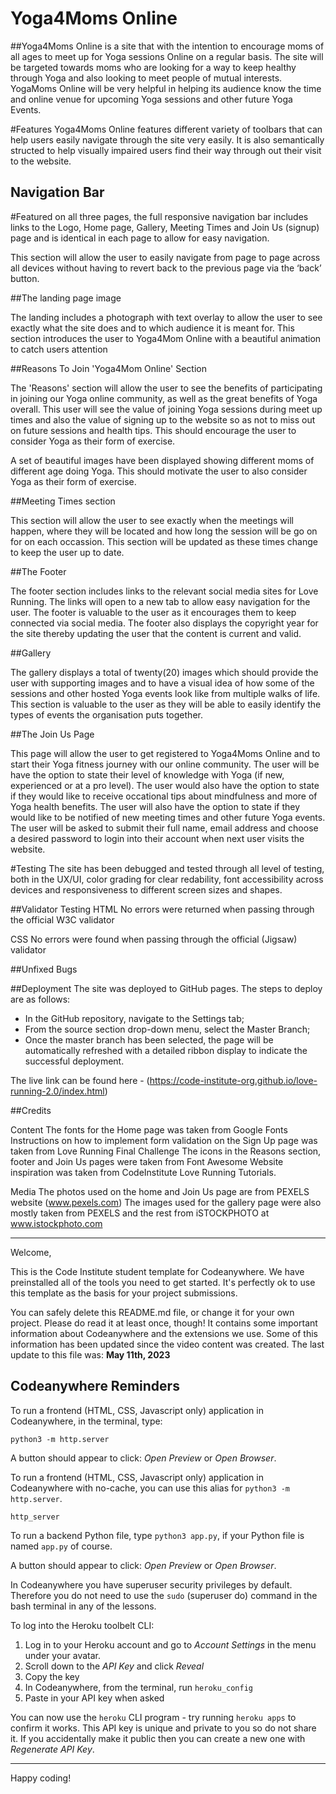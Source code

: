 # Yoga4Moms Online

##Yoga4Moms Online is a site that with the intention to encourage moms of all ages to meet up for Yoga sessions Online on a regular basis. The site will be targeted towards moms who are looking for a way to keep healthy through Yoga and also looking to meet people of mutual interests. YogaMoms Online will be very helpful in helping its audience know the time and online venue for upcoming Yoga sessions and other future Yoga Events.

#Features
Yoga4Moms Online features different variety of toolbars that can help users easily navigate through the site very easily. It is also semantically structed to help visually impaired users find their way through out their visit to the website.

## Navigation Bar

#Featured on all three pages, the full responsive navigation bar includes links to the Logo, Home page, Gallery, Meeting Times and Join Us (signup) page and is identical in each page to allow for easy navigation.

This section will allow the user to easily navigate from page to page across all devices without having to revert back to the previous page via the ‘back’ button.

##The landing page image

The landing includes a photograph with text overlay to allow the user to see exactly what the site does and to which audience it is meant for.
This section introduces the user to Yoga4Mom Online with a beautiful animation to catch users attention

##Reasons To Join 'Yoga4Mom Online' Section

The 'Reasons' section will allow the user to see the benefits of participating in joining our Yoga online community, as well as the great benefits of Yoga overall.
This user will see the value of joining Yoga sessions during meet up times and also the value of signing up to the website so as not to miss out on future sessions and health tips. This should encourage the user to consider Yoga as their form of exercise.

A set of beautiful images have been displayed showing different moms of different age doing Yoga. This should motivate the user to also consider Yoga as their form of exercise.

##Meeting Times section

This section will allow the user to see exactly when the meetings will happen, where they will be located and how long the session will be go on for on each occassion.
This section will be updated as these times change to keep the user up to date.

##The Footer

The footer section includes links to the relevant social media sites for Love Running. The links will open to a new tab to allow easy navigation for the user.
The footer is valuable to the user as it encourages them to keep connected via social media. 
The footer also displays the copyright year for the site thereby updating the user that the content is current and valid.

##Gallery

The gallery displays a total of twenty(20) images which should provide the user with supporting images and to have a visual idea of how some of the sessions and other hosted Yoga events look like from multiple walks of life.
This section is valuable to the user as they will be able to easily identify the types of events the organisation puts together.

##The Join Us Page

This page will allow the user to get registered to Yoga4Moms Online and to start their Yoga fitness journey with our online community. 
The user will be have the option to state their level of knowledge with Yoga (if new, experienced or at a pro level).
The user would also have the option to state if they would like to receive occational tips about mindfulness and more of Yoga health benefits. 
The user will also have the option to state if they would like to be notified of new meeting times and other future Yoga events. 
The user will be asked to submit their full name, email address and choose a desired password to login into their account when next user visits the website.

#Testing
The site has been debugged and tested through all level of testing, both in the UX/UI, color grading for clear redability, font accessibility across devices and responsiveness to different screen sizes and shapes.

##Validator Testing
HTML
No errors were returned when passing through the official W3C validator

CSS
No errors were found when passing through the official (Jigsaw) validator

##Unfixed Bugs
<!--You will need to mention unfixed bugs and why they were not fixed. This section should include shortcomings of the frameworks or technologies used. Although time can be a big variable to consider, paucity of time and difficulty understanding implementation is not a valid reason to leave bugs unfixed. -->

##Deployment
The site was deployed to GitHub pages. The steps to deploy are as follows:
- In the GitHub repository, navigate to the Settings tab;
- From the source section drop-down menu, select the Master Branch;
- Once the master branch has been selected, the page will be automatically refreshed with a detailed ribbon display to indicate the successful deployment.

The live link can be found here - (https://code-institute-org.github.io/love-running-2.0/index.html)

##Credits

Content
The fonts for the Home page was taken from Google Fonts
Instructions on how to implement form validation on the Sign Up page was taken from Love Running Final Challenge
The icons in the Reasons section, footer and Join Us pages were taken from Font Awesome
Website inspiration was taken from CodeInstitute Love Running Tutorials. 

Media
The photos used on the home and Join Us page are from PEXELS website (www.pexels.com)
The images used for the gallery page were also mostly taken from PEXELS and the rest from iSTOCKPHOTO at www.istockphoto.com






--------------
Welcome,

This is the Code Institute student template for Codeanywhere. We have preinstalled all of the tools you need to get started. It's perfectly ok to use this template as the basis for your project submissions.

You can safely delete this README.md file, or change it for your own project. Please do read it at least once, though! It contains some important information about Codeanywhere and the extensions we use. Some of this information has been updated since the video content was created. The last update to this file was: **May 11th, 2023**

## Codeanywhere Reminders

To run a frontend (HTML, CSS, Javascript only) application in Codeanywhere, in the terminal, type:

`python3 -m http.server`

A button should appear to click: _Open Preview_ or _Open Browser_.

To run a frontend (HTML, CSS, Javascript only) application in Codeanywhere with no-cache, you can use this alias for `python3 -m http.server`.

`http_server`

To run a backend Python file, type `python3 app.py`, if your Python file is named `app.py` of course.

A button should appear to click: _Open Preview_ or _Open Browser_.

In Codeanywhere you have superuser security privileges by default. Therefore you do not need to use the `sudo` (superuser do) command in the bash terminal in any of the lessons.

To log into the Heroku toolbelt CLI:

1. Log in to your Heroku account and go to _Account Settings_ in the menu under your avatar.
2. Scroll down to the _API Key_ and click _Reveal_
3. Copy the key
4. In Codeanywhere, from the terminal, run `heroku_config`
5. Paste in your API key when asked

You can now use the `heroku` CLI program - try running `heroku apps` to confirm it works. This API key is unique and private to you so do not share it. If you accidentally make it public then you can create a new one with _Regenerate API Key_.

---

Happy coding!
